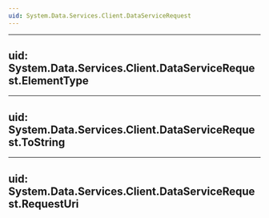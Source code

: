 ```yaml
---
uid: System.Data.Services.Client.DataServiceRequest
---
```


---
uid: System.Data.Services.Client.DataServiceRequest.ElementType
---

---
uid: System.Data.Services.Client.DataServiceRequest.ToString
---

---
uid: System.Data.Services.Client.DataServiceRequest.RequestUri
---
